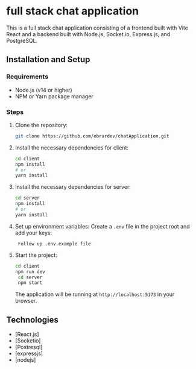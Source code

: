 # full stack chat application

This is a full stack chat application consisting of a frontend built with Vite React and a backend built with Node.js, Socket.io, Express.js, and PostgreSQL.


## Installation and Setup

### Requirements

- Node.js (v14 or higher)
- NPM or Yarn package manager

### Steps

1. Clone the repository:
    ```bash
    git clone https://github.com/ebrardev/chatApplication.git

    ```

2. Install the necessary dependencies for client:
    ```bash
    cd client
    npm install
    # or
    yarn install
    ```

 3. Install the necessary dependencies for server:
    ```bash
    cd server
    npm install
    # or
    yarn install
    ```


    

4. Set up environment variables:
    Create a `.env` file in the project root and add your  keys:
    ```
     Follow up .env.example file
    ```

5. Start the project:
    ```bash
    cd client
    npm run dev
     cd server
     npm start
    ```

    The application will be running at `http://localhost:5173` in your browser.


## Technologies

- [React.js]
- [Socketio]
- [Postresql]
- [expressjs]
- [nodejs]

